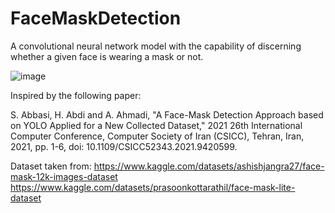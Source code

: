 # FaceMaskDetection
A convolutional neural network model with the capability of discerning whether a given face is wearing a mask or not.

![image](https://user-images.githubusercontent.com/111015445/219254097-32101f77-1280-48e2-99d7-12a6c257f18b.png)

Inspired by the following paper:

S. Abbasi, H. Abdi and A. Ahmadi, "A Face-Mask Detection Approach based on YOLO Applied for a New Collected Dataset," 2021 26th International Computer Conference, Computer Society of Iran (CSICC), Tehran, Iran, 2021, pp. 1-6, doi: 10.1109/CSICC52343.2021.9420599.

Dataset taken from:
https://www.kaggle.com/datasets/ashishjangra27/face-mask-12k-images-dataset
https://www.kaggle.com/datasets/prasoonkottarathil/face-mask-lite-dataset
